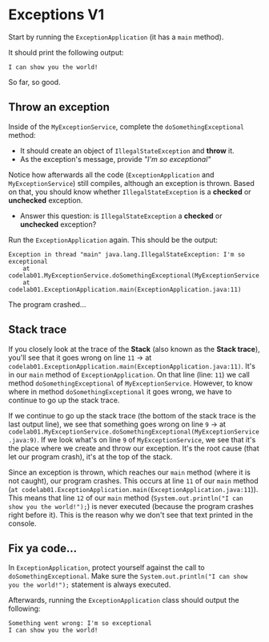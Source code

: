 # Exceptions V1

Start by running the `ExceptionApplication` (it has a `main` method).

It should print the following output:
```
I can show you the world!
```

So far, so good.

## Throw an exception

Inside of the `MyExceptionService`, complete the `doSomethingExceptional` method:
- It should create an object of `IllegalStateException` and **throw** it.
- As the exception's message, provide *"I'm so exceptional"*

Notice how afterwards all the code (`ExceptionApplication` and `MyExceptionService`) still compiles, although an 
exception is thrown. Based on that, you should know whether `IllegalStateException` is a **checked** or **unchecked** exception.
- Answer this question: is `IllegalStateException` a **checked** or **unchecked** exception?

Run the `ExceptionApplication` again. This should be the output:
```
Exception in thread "main" java.lang.IllegalStateException: I'm so exceptional
	at codelab01.MyExceptionService.doSomethingExceptional(MyExceptionService.java:9)
	at codelab01.ExceptionApplication.main(ExceptionApplication.java:11)
``` 

The program crashed...

## Stack trace

If you closely look at the trace of the **Stack** (also known as the **Stack trace**), you'll see that it goes wrong 
on line `11` -> at `codelab01.ExceptionApplication.main(ExceptionApplication.java:11)`. 
It's in our `main` method of `ExceptionApplication`. On that line (line: `11`) we call method `doSomethingExceptional` of `MyExceptionService`.
However, to know where in method `doSomethingExceptional` it goes wrong, we have to continue to go up the stack trace. 

If we continue to go up the stack trace (the bottom of the stack trace is the last output line), we see that something 
goes wrong on line `9` -> at `codelab01.MyExceptionService.doSomethingExceptional(MyExceptionService.java:9)`. If we look
what's on line `9` of `MyExceptionService`, we see that it's the place where we create and throw our exception. It's the 
root cause (that let our program crash), it's at the top of the stack.  

Since an exception is thrown, which reaches our `main` method (where it is not caught), our program crashes. This occurs
at line `11` of our `main` method (`at codelab01.ExceptionApplication.main(ExceptionApplication.java:11`)). This means 
that line `12` of our `main` method (`System.out.println("I can show you the world!");`) is never executed 
(because the program crashes right before it). This is the reason why we don't see that text printed in the console.

## Fix ya code...

In `ExceptionApplication`, protect yourself against the call to `doSomethingExceptional`.
Make sure the `System.out.println("I can show you the world!");` statement is always executed.

Afterwards, running the `ExceptionApplication` class should output the following:
```
Something went wrong: I'm so exceptional
I can show you the world!
```